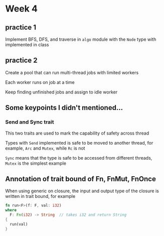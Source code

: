 # Week 4

## practice 1

Implement BFS, DFS, and traverse in ```algo``` module with the ```Node``` type with implemented in class

## practice 2

Create a pool that can run multi-thread jobs with limited workers

Each worker runs on job at a time

Keep finding unfinished jobs and assign to idle worker

## Some keypoints I didn't mentioned...

### Send and Sync trait

This two traits are used to mark the capability of safety across thread

Types with ```Send``` implemented is safe to be moved to another thread, for example, ```Arc``` and ```Mutex```, while ```Rc``` is not

```Sync``` means that the type is safe to be accessed from different threads, ```Mutex``` is the simplest example

## Annotation of trait bound of Fn, FnMut, FnOnce

When using generic on closure, the input and output type of the closure is written in trait bound, for example

```rust
fn run<F>(f: F, val: i32)
where
  F: Fn(i32) -> String  // takes i32 and return String
{
  run(val)
}
```
